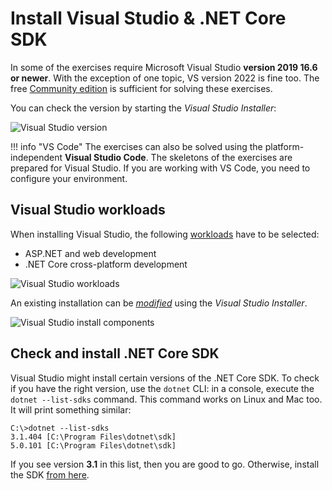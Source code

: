 ﻿# Install Visual Studio & .NET Core SDK

In some of the exercises require Microsoft Visual Studio **version 2019 16.6 or newer**. With the exception of one topic, VS version 2022 is fine too. The free [Community edition](https://visualstudio.microsoft.com/vs/community/) is sufficient for solving these exercises.

You can check the version by starting the _Visual Studio Installer_:

![Visual Studio version](images/visual-studio/vs-verzio.png)

!!! info "VS Code"
    The exercises can also be solved using the platform-independent **Visual Studio Code**. The skeletons of the exercises are prepared for Visual Studio. If you are working with VS Code, you need to configure your environment.

## Visual Studio workloads

When installing Visual Studio, the following [workloads](https://docs.microsoft.com/en-us/visualstudio/install/install-visual-studio?view=vs-2019#step-4---choose-workloads) have to be selected:

- ASP.NET and web development
- .NET Core cross-platform development

![Visual Studio workloads](images/visual-studio/vs-workload.png)

An existing installation can be [_modified_](https://docs.microsoft.com/en-us/visualstudio/install/modify-visual-studio?view=vs-2019) using the _Visual Studio Installer_.

![Visual Studio install components](images/visual-studio/vs-installer-modify.png)

## Check and install .NET Core SDK

Visual Studio might install certain versions of the .NET Core SDK. To check if you have the right version, use the `dotnet` CLI: in a console, execute the `dotnet --list-sdks` command. This command works on Linux and Mac too. It will print something similar:

```hl_lines="2"
C:\>dotnet --list-sdks
3.1.404 [C:\Program Files\dotnet\sdk]
5.0.101 [C:\Program Files\dotnet\sdk]
```

If you see version **3.1** in this list, then you are good to go. Otherwise, install the SDK [from here](https://dotnet.microsoft.com/download/dotnet-core/3.1).
